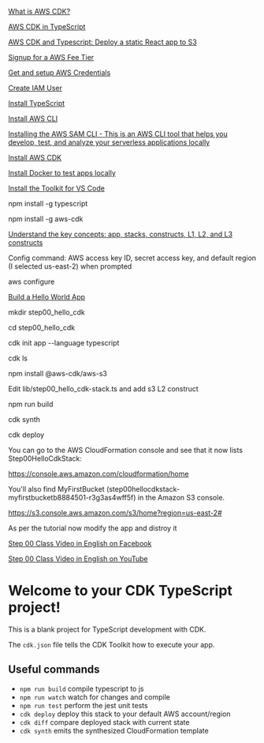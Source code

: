 [What is AWS CDK?](https://serverless-stack.com/chapters/what-is-aws-cdk.html)

[AWS CDK in TypeScript](https://docs.aws.amazon.com/cdk/latest/guide/work-with-cdk-typescript.html)

[AWS CDK and Typescript: Deploy a static React app to S3](https://medium.com/swlh/aws-cdk-and-typescript-deploy-a-static-react-app-to-s3-df74193e9e3d)

[Signup for a AWS Fee Tier](https://aws.amazon.com/free/)

[Get and setup AWS Credentials](https://docs.aws.amazon.com/toolkit-for-vscode/latest/userguide/aws-credentials.html)

[Create IAM User](https://docs.aws.amazon.com/IAM/latest/UserGuide/getting-started_create-admin-group.html)

[Install TypeScript](https://www.npmjs.com/package/typescript)

[Install AWS CLI](https://docs.aws.amazon.com/cli/latest/userguide/install-cliv2.html)

[Installing the AWS SAM CLI - This is an AWS CLI tool that helps you develop, test, and analyze your serverless applications locally](https://docs.aws.amazon.com/serverless-application-model/latest/developerguide/serverless-sam-cli-install.html)

[Install AWS CDK](https://docs.aws.amazon.com/cdk/latest/guide/work-with-cdk-typescript.html)

[Install Docker to test apps locally](https://docs.docker.com/get-docker/)

[Install the Toolkit for VS Code](https://docs.aws.amazon.com/toolkit-for-vscode/latest/userguide/setup-toolkit.html)


npm install -g typescript

npm install -g aws-cdk


[Understand the key concepts: app, stacks, constructs, L1, L2, and L3 constructs](https://docs.aws.amazon.com/cdk/latest/guide/getting_started.html)

Config command: AWS access key ID, secret access key, and default region (I selected us-east-2) when prompted

aws configure

[Build a Hello World App](https://docs.aws.amazon.com/cdk/latest/guide/hello_world.html)

mkdir step00_hello_cdk

cd step00_hello_cdk

cdk init app --language typescript

cdk ls

npm install @aws-cdk/aws-s3

Edit lib/step00_hello_cdk-stack.ts and add s3 L2 construct

npm run build

cdk synth

cdk deploy

You can go to the AWS CloudFormation console and see that it now lists Step00HelloCdkStack:

https://console.aws.amazon.com/cloudformation/home

You'll also find MyFirstBucket (step00hellocdkstack-myfirstbucketb8884501-r3g3as4wff5f) in the Amazon S3 console.

https://s3.console.aws.amazon.com/s3/home?region=us-east-2#


As per the tutorial now modify the app and distroy it

[Step 00 Class Video in English on Facebook](https://www.facebook.com/zeeshanhanif/videos/10225191381716499)

[Step 00 Class Video in English on YouTube](https://www.youtube.com/watch?v=UpuVx8c0-lA)






# Welcome to your CDK TypeScript project!

This is a blank project for TypeScript development with CDK.

The `cdk.json` file tells the CDK Toolkit how to execute your app.

## Useful commands

 * `npm run build`   compile typescript to js
 * `npm run watch`   watch for changes and compile
 * `npm run test`    perform the jest unit tests
 * `cdk deploy`      deploy this stack to your default AWS account/region
 * `cdk diff`        compare deployed stack with current state
 * `cdk synth`       emits the synthesized CloudFormation template

